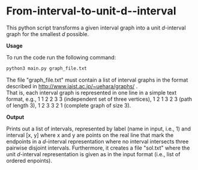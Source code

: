 # From-interval-to-unit-d--interval

This python script transforms a given interval graph into a unit $d$-interval graph for the smallest $d$ possible.



**Usage**  

To run the code run the following command:

```bash
python3 main.py graph_file.txt
```

The file "graph_file.txt" must contain a list of interval graphs in the format described in http://www.jaist.ac.jp/~uehara/graphs/ .  
That is, each interval graph is represented in one line in a simple text format, e.g., 1 1 2 2 3 3 (independent set of three vertices), 1 2 1 3 2 3 (path of length 3), 1 2 3 3 2 1 (complete graph of size 3). 


**Output**  

Prints out a list of intervals, represented by label (name in input, i.e., 1) and interval [x, y] where x and y are points on the real line that mark the endpoints in a $d$-interval representation where no interval intersects three pairwise disjoint intervals. Furthermore, it creates a file "sol.txt" where the unit $d$-interval representation is given as in the input format (i.e., list of ordered enpoints). 
